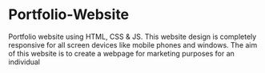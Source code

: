# Portfolio-Website
Portfolio website using HTML, CSS &amp; JS. 
This website design is completely responsive for all screen  devices like mobile phones and windows. 
The aim of this website is to create a webpage for marketing  purposes for an individual
